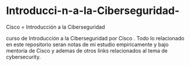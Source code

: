 # Introducci-n-a-la-Ciberseguridad-
Cisco = Introducción a la Ciberseguridad 



curso de Introducción a la Ciberseguridad por Cisco .
Todo lo relacionado en este repositorio seran notas de mi estudio empiricamente y bajo mentoria de Cisco y ademas de otros links relacionados al tema de cybersecurity.
